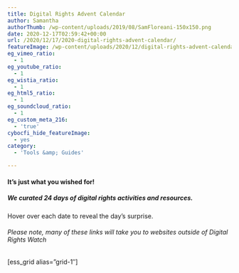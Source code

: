 ```yaml
---
title: Digital Rights Advent Calendar
author: Samantha
authorThumb: /wp-content/uploads/2019/08/SamFloreani-150x150.png
date: 2020-12-17T02:59:42+00:00
url: /2020/12/17/2020-digital-rights-advent-calendar/
featureImage: /wp-content/uploads/2020/12/digital-rights-advent-calendar-23.png
eg_vimeo_ratio:
  - 1
eg_youtube_ratio:
  - 1
eg_wistia_ratio:
  - 1
eg_html5_ratio:
  - 1
eg_soundcloud_ratio:
  - 1
eg_custom_meta_216:
  - 'true'
cybocfi_hide_featureImage:
  - yes
category:
  - 'Tools &amp; Guides'

---
```

#### It&#8217;s just what you wished for!

##### We curated 24 days of digital rights activities and resources.
Hover over each date to reveal the day&#8217;s surprise.

###### Please note, many of these links will take you to websites outside of Digital Rights Watch

[ess_grid alias=&#8221;grid-1&#8243;]
